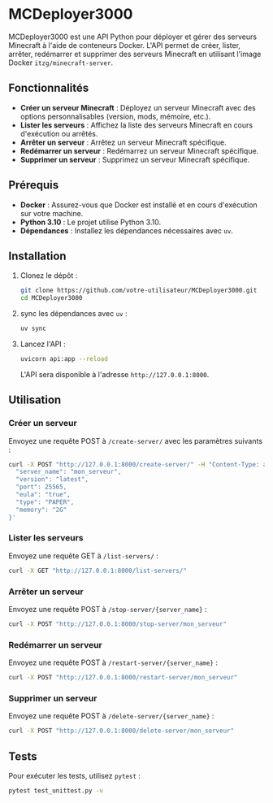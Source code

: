 # MCDeployer3000

MCDeployer3000 est une API Python pour déployer et gérer des serveurs Minecraft à l'aide de conteneurs Docker. L'API permet de créer, lister, arrêter, redémarrer et supprimer des serveurs Minecraft en utilisant l'image Docker `itzg/minecraft-server`.

## Fonctionnalités

- **Créer un serveur Minecraft** : Déployez un serveur Minecraft avec des options personnalisables (version, mods, mémoire, etc.).
- **Lister les serveurs** : Affichez la liste des serveurs Minecraft en cours d'exécution ou arrêtés.
- **Arrêter un serveur** : Arrêtez un serveur Minecraft spécifique.
- **Redémarrer un serveur** : Redémarrez un serveur Minecraft spécifique.
- **Supprimer un serveur** : Supprimez un serveur Minecraft spécifique.

## Prérequis

- **Docker** : Assurez-vous que Docker est installé et en cours d'exécution sur votre machine.
- **Python 3.10** : Le projet utilise Python 3.10.
- **Dépendances** : Installez les dépendances nécessaires avec `uv`.

## Installation

1. Clonez le dépôt :

   ```bash
   git clone https://github.com/votre-utilisateur/MCDeployer3000.git
   cd MCDeployer3000
   ```

2. sync les dépendances avec `uv` :

   ```bash
   uv sync
   ```

3. Lancez l'API :

   ```bash
   uvicorn api:app --reload
   ```

   L'API sera disponible à l'adresse `http://127.0.0.1:8000`.

## Utilisation

### Créer un serveur

Envoyez une requête POST à `/create-server/` avec les paramètres suivants :

```bash
curl -X POST "http://127.0.0.1:8000/create-server/" -H "Content-Type: application/json" -d '{
  "server_name": "mon_serveur",
  "version": "latest",
  "port": 25565,
  "eula": "true",
  "type": "PAPER",
  "memory": "2G"
}'
```

### Lister les serveurs

Envoyez une requête GET à `/list-servers/` :

```bash
curl -X GET "http://127.0.0.1:8000/list-servers/"
```

### Arrêter un serveur

Envoyez une requête POST à `/stop-server/{server_name}` :

```bash
curl -X POST "http://127.0.0.1:8000/stop-server/mon_serveur"
```

### Redémarrer un serveur

Envoyez une requête POST à `/restart-server/{server_name}` :

```bash
curl -X POST "http://127.0.0.1:8000/restart-server/mon_serveur"
```

### Supprimer un serveur

Envoyez une requête POST à `/delete-server/{server_name}` :

```bash
curl -X POST "http://127.0.0.1:8000/delete-server/mon_serveur"
```

## Tests

Pour exécuter les tests, utilisez `pytest` :

```bash
pytest test_unittest.py -v
```





